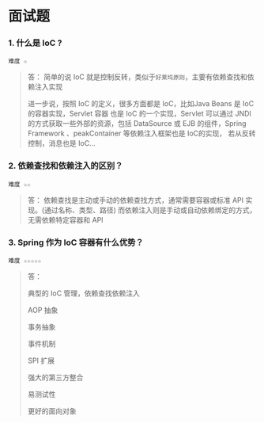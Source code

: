 # 面试题

### 1. 什么是 IoC ? 

`难度 ☆`

> 答： 简单的说 IoC 就是控制反转，类似于`好莱坞原则`，主要有依赖查找和依赖注入实现
>
> 进一步说，按照 IoC 的定义，很多方面都是 IoC，比如Java Beans 是 IoC 的容器实现，Servlet 容器
> 也是 IoC 的一个实现，Servlet 可以通过 JNDI 的方式获取一些外部的资源，包括 DataSource 或 EJB
> 的组件，Spring Framework 、peakContainer 等依赖注入框架也是 IoC的实现，
> 若从反转控制，消息也是 IoC...

### 2. 依赖查找和依赖注入的区别？

`难度 ☆☆`

> 答： 依赖查找是主动或手动的依赖查找方式，通常需要容器或标准 API 实现。(通过名称、类型、路径)
> 而依赖注入则是手动或自动依赖绑定的方式，无需依赖特定容器和 API  

### 3. Spring 作为 IoC 容器有什么优势？

`难度 ☆☆☆☆☆`

> 答：
> 
> 典型的 IoC 管理，依赖查找依赖注入
> 
> AOP 抽象
> 
> 事务抽象
> 
> 事件机制
> 
> SPI 扩展
> 
> 强大的第三方整合
> 
> 易测试性
> 
> 更好的面向对象